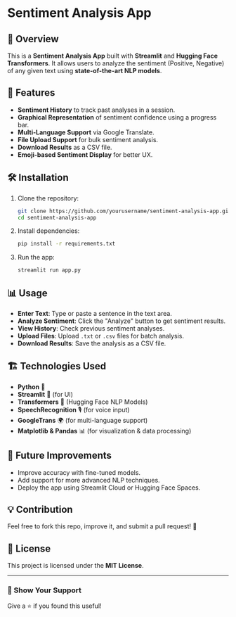 # Sentiment Analysis App

## 📌 Overview

This is a **Sentiment Analysis App** built with **Streamlit** and **Hugging Face Transformers**. It allows users to analyze the sentiment (Positive, Negative) of any given text using **state-of-the-art NLP models**.

## 🚀 Features

- **Sentiment History** to track past analyses in a session.
- **Graphical Representation** of sentiment confidence using a progress bar.
- **Multi-Language Support** via Google Translate.
- **File Upload Support** for bulk sentiment analysis.
- **Download Results** as a CSV file.
- **Emoji-based Sentiment Display** for better UX.

## 🛠️ Installation

1. Clone the repository:
   ```bash
   git clone https://github.com/yourusername/sentiment-analysis-app.git
   cd sentiment-analysis-app
   ```
2. Install dependencies:
   ```bash
   pip install -r requirements.txt
   ```
3. Run the app:
   ```bash
   streamlit run app.py
   ```

## 📊 Usage

- **Enter Text**: Type or paste a sentence in the text area.
- **Analyze Sentiment**: Click the "Analyze" button to get sentiment results.
- **View History**: Check previous sentiment analyses.
- **Upload Files**: Upload `.txt` or `.csv` files for batch analysis.
- **Download Results**: Save the analysis as a CSV file.

## 🏗️ Technologies Used

- **Python** 🐍
- **Streamlit** 🎨 (for UI)
- **Transformers** 🤗 (Hugging Face NLP Models)
- **SpeechRecognition** 🎙️ (for voice input)
- **GoogleTrans** 🌍 (for multi-language support)
- **Matplotlib & Pandas** 📊 (for visualization & data processing)

## 🎯 Future Improvements

- Improve accuracy with fine-tuned models.
- Add support for more advanced NLP techniques.
- Deploy the app using Streamlit Cloud or Hugging Face Spaces.

## 💡 Contribution

Feel free to fork this repo, improve it, and submit a pull request! 🚀

## 📜 License

This project is licensed under the **MIT License**.

---

### 🌟 Show Your Support

Give a ⭐️ if you found this useful!
